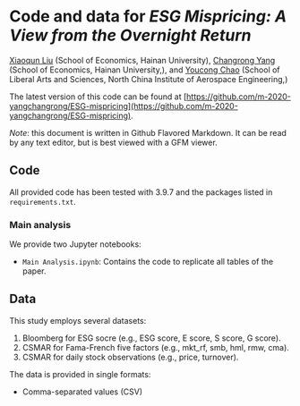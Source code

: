 # Code and data for *ESG Mispricing: A View from the Overnight Return*

[Xiaoqun Liu](https://) (School of Economics, Hainan University), [Changrong Yang](https://) (School of Economics, Hainan University,), and [Youcong Chao](https://) (School of Liberal Arts and Sciences, North China Institute of Aerospace Engineering,)

The latest version of this code can be found at [https://github.com/m-2020-yangchangrong/ESG-mispricing](https://github.com/m-2020-yangchangrong/ESG-mispricing).

*Note*: this document is written in Github Flavored Markdown. It can be read by any text editor, but is best viewed with a GFM viewer.

## Code

All provided code has been tested with 3.9.7 and the packages listed in `requirements.txt`.

### Main analysis

We provide two Jupyter notebooks:

- `Main Analysis.ipynb`: Contains the code to replicate all tables of the paper.

## Data

This study employs several datasets:
1. Bloomberg for ESG socre (e.g., ESG score, E score, S score, G score).
2. CSMAR for Fama-French five factors (e.g., mkt_rf, smb, hml, rmw, cma).
3. CSMAR for daily stock observations (e.g., price, turnover).

The data is provided in single formats:
- Comma-separated values (CSV)

